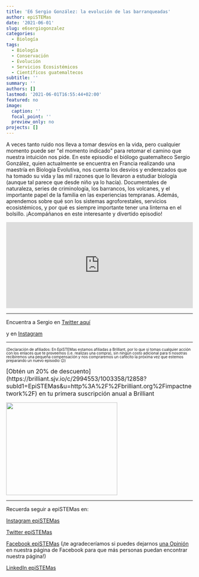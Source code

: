 ```yaml
---
title: 'E6 Sergio González: la evolución de las barranqueadas'
author: epiSTEMas
date: '2021-06-01'
slug: e6sergiogonzalez
categories:
  - Biología
tags:
  - Biología
  - Conservación
  - Evolución
  - Servicios Ecosistémicos
  - Científicos guatemaltecos
subtitle: ''
summary: ''
authors: []
lastmod: '2021-06-01T16:55:44+02:00'
featured: no
image:
  caption: ''
  focal_point: ''
  preview_only: no
projects: []
---
```


A veces tanto ruido nos lleva a tomar desvíos en la vida, pero cualquier momento puede ser "el momento indicado" para retomar el camino que nuestra intuición nos pide. En este episodio el biólogo guatemalteco Sergio González, quien actualmente se encuentra en Francia realizando una maestría en Biología Evolutiva, nos cuenta los desvíos y enderezados que ha tomado su vida y las mil razones que lo llevaron a estudiar biología (aunque tal parece que desde niño ya lo hacía). Documentales de naturaleza, series de criminología, los barrancos, los volcanes, y el importante papel de la familia en las experiencias tempranas. Además, aprendemos sobre qué son los sistemas agroforestales, servicios ecosistémicos, y por qué es siempre importante tener una linterna en el bolsillo. ¡Acompáñanos en este interesante y divertido episodio!

<iframe src="https://open.spotify.com/embed/episode/2dQiBdk1VyXDKrKf1ODNPT" width="100%" height="232" frameBorder="0" allowtransparency="true" allow="encrypted-media"></iframe>

- - - - -

Encuentra a Sergio en [Twitter aquí](https://twitter.com/BioloComunista?s=20)

y en [Instagram](https://www.instagram.com/sergiogm93/)

- - - - -

<font size = 1.5> <p style = "line-height:1"> 
(Declaración de afiliados: En EpiSTEMas estamos afiliadas a Brilliant, por lo que si tomas cualquier acción con los enlaces que te proveemos (i.e. realizas una compra), sin ningún costo adicional para tí nosotras recibiremos una pequeña compensación y nos compraremos un cafecito la próxima vez que estemos preparando un nuevo episodio 😉) 
</font> </p>

<font size="3"> 
[Obtén un 20% de descuento](https://brilliant.sjv.io/c/2994553/1003358/12858?subId1=EpiSTEMas&u=http%3A%2F%2Fbrilliant.org%2Fimpactnetwork%2F) en tu primera suscripción anual a Brilliant </font>


<a href="https://brilliant.sjv.io/c/2994553/1003364/12858?subId1=epiSTEMas&u=http%3A%2F%2Fbrilliant.org%2Fimpactnetwork%2F%3Firclickid%3D%7Bclickid%7D%26utm_medium%3Daffiliates%26utm_campaign%3D%7Birpid%7D%26utm_source%3D%7Bmp_value1%7D%26utm_content%3D%7Btimestamp%7D_%7Biradtype%7D_%7Biradname%7D%26utm_term%3D%7Bmp_value2%7D" target="_top" id="1003364"><img src="//a.impactradius-go.com/display-ad/12858-1003364" border="0" alt="" width="300" height="250"/></a><img height="0" width="0" src="https://imp.pxf.io/i/2994553/1003364/12858?subId1=epiSTEMas" style="position:absolute;visibility:hidden;" border="1" />


- - - - -

Recuerda seguir a epiSTEMas en:

[Instagram epiSTEMas](https://www.instagram.com/epistemas/)  

[Twitter epiSTEMas](https://twitter.com/epiSTEMas_Pod)

[Facebook epiSTEMas](https://www.facebook.com/epiSTEMasPod) (¡te agradeceríamos si puedes dejarnos [una Opinión](https://www.facebook.com/epiSTEMasPod/reviews/) en nuestra página de Facebook para que más personas puedan encontrar nuestra página!)

[LinkedIn epiSTEMas](https://www.linkedin.com/company/epistemas-podcast/)


